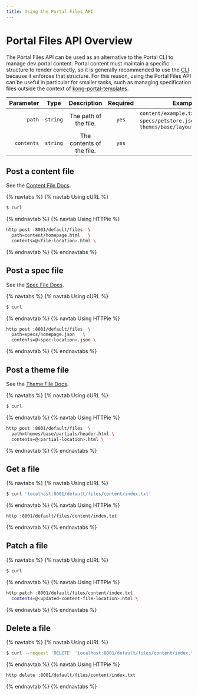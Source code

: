 ```yaml
---
title: Using the Portal Files API
---
```


# Portal Files API Overview

The Portal Files API can be used as an alternative to the Portal CLI to manage
dev portal content. Portal content must maintain a specific structure to render
correctly, so it is generally recommended to use the
[CLI](/enterprise/2.1.x/developer-portal/helpers/cli/)
because it enforces that structure. For this reason, using the Portal Files
API can be useful in particular for smaller tasks,
such as managing specification files outside the context of
[kong-portal-templates](https://github.com/kong/kong-portal-templates).


Parameter                       | Type   | Description                | Required | Example
-------------------------------:|:------:|:--------------------------:|:--------:|---------------
`path`                          | `string` | The path of the file.      | `yes`    | `content/example.txt`, `specs/petstore.json`, `themes/base/layouts/index.html`
`contents`                      | `string` | The contents of the file.  | `yes`    |

## Post a content file

See the [Content File Docs](/enterprise/{{page.kong_version}}/developer-portal/structure-and-file-types#content-files).

{% navtabs %}
{% navtab Using cURL %}

```bash
$ curl
```

{% endnavtab %}
{% navtab Using HTTPie %}

```bash
http post :8001/default/files  \
  path=content/homepage.html   \
  contents=@<file-location>.html \
```

{% endnavtab %}
{% endnavtabs %}



## Post a spec file

See the [Spec File Docs](/enterprise/{{page.kong_version}}/developer-portal/structure-and-file-types#spec-files).

{% navtabs %}
{% navtab Using cURL %}

```bash
$ curl
```

{% endnavtab %}
{% navtab Using HTTPie %}

```bash
http post :8001/default/files  \
  path=specs/homepage.json   \
  contents=@<spec-location>.json \
```

{% endnavtab %}
{% endnavtabs %}


## Post a theme file

See the [Theme File Docs](/enterprise/{{page.kong_version}}/developer-portal/structure-and-file-types#theme-files).

{% navtabs %}
{% navtab Using cURL %}

```bash
$ curl
```

{% endnavtab %}
{% navtab Using HTTPie %}

```bash
http post :8001/default/files  \
  path=themes/base/partials/header.html \
  contents=@<partial-location>.html \

```

{% endnavtab %}
{% endnavtabs %}

## Get a file

{% navtabs %}
{% navtab Using cURL %}

```bash
$ curl 'localhost:8001/default/files/content/index.txt'
```

{% endnavtab %}
{% navtab Using HTTPie %}

```bash
http :8001/default/files/content/index.txt
```

{% endnavtab %}
{% endnavtabs %}

## Patch a file

{% navtabs %}
{% navtab Using cURL %}

```bash
$ curl
```

{% endnavtab %}
{% navtab Using HTTPie %}

```bash
http patch :8001/default/files/content/index.txt
  contents=@<updated-content-file-location>.html \
```

{% endnavtab %}
{% endnavtabs %}

## Delete a file

{% navtabs %}
{% navtab Using cURL %}

```bash
$ curl --request 'DELETE' 'localhost:8001/default/files/content/index.txt'
```

{% endnavtab %}
{% navtab Using HTTPie %}

```bash
http delete :8001/default/files/content/index.txt
```
{% endnavtab %}
{% endnavtabs %}
